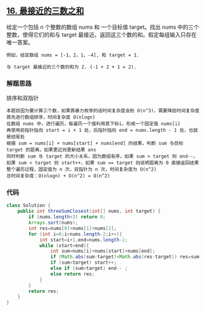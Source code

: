 ## [16. 最接近的三数之和](https://leetcode-cn.com/problems/3sum-closest/)

给定一个包括 n 个整数的数组 nums 和 一个目标值 target。找出 nums 中的三个整数，使得它们的和与 target 最接近。返回这三个数的和。假定每组输入只存在唯一答案。

```
例如，给定数组 nums = [-1，2，1，-4], 和 target = 1.

与 target 最接近的三个数的和为 2. (-1 + 2 + 1 = 2).
```



### 解题思路

排序和双指针

```
本题目因为要计算三个数，如果靠暴力枚举的话时间复杂度会到 O(n^3)，需要降低时间复杂度
首先进行数组排序，时间复杂度 O(nlogn)
在数组 nums 中，进行遍历，每遍历一个值利用其下标i，形成一个固定值 nums[i]
再使用前指针指向 start = i + 1 处，后指针指向 end = nums.length - 1 处，也就是结尾处
根据 sum = nums[i] + nums[start] + nums[end] 的结果，判断 sum 与目标 target 的距离，如果更近则更新结果 ans
同时判断 sum 与 target 的大小关系，因为数组有序，如果 sum > target 则 end--，如果 sum < target 则 start++，如果 sum == target 则说明距离为 0 直接返回结果
整个遍历过程，固定值为 n 次，双指针为 n 次，时间复杂度为 O(n^2)
总时间复杂度：O(nlogn) + O(n^2) = O(n^2)
```



### 代码

```java
class Solution {
    public int threeSumClosest(int[] nums, int target) {
        if (nums.length<3) return 0;
        Arrays.sort(nums);
        int res=nums[0]+nums[1]+nums[2];
        for (int i=0;i<nums.length-2;i++){
            int start=i+1,end=nums.length-1;
            while (start<end){
                int sum=nums[i]+nums[start]+nums[end];
                if (Math.abs(sum-target)<Math.abs(res-target)) res=sum;
                if (sum<target) start++;
                else if (sum>target) end-- ;
                else return res;
            }
        }
        return res;
    }
}
```

